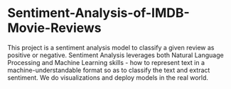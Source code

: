 # Sentiment-Analysis-of-IMDB-Movie-Reviews
This project is a sentiment analysis model to classify a given review as positive or negative. Sentiment Analysis leverages both Natural Language Processing and Machine Learning skills - how to represent text in a machine-understandable format so as to classify the text and extract sentiment. We do visualizations and deploy models in the real world.
